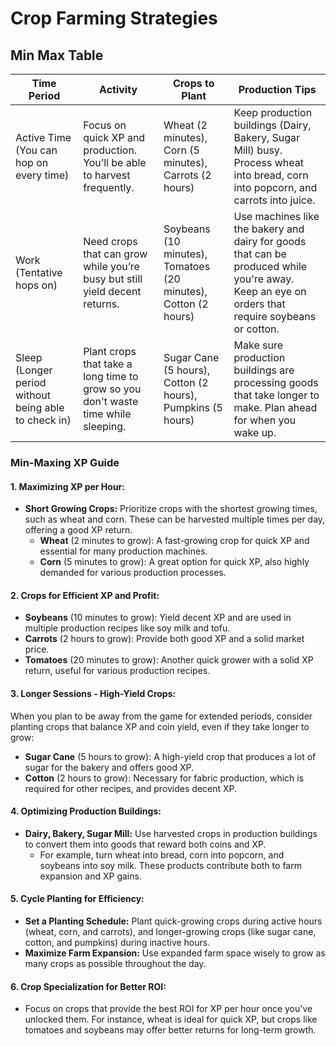 # Crop Farming Strategies

## Min Max Table
Time Period | Activity | Crops to Plant | Production Tips
-- | -- | -- | --
Active Time (You can hop on every time) | Focus on quick XP and production. You’ll be able to harvest frequently. | Wheat (2 minutes), Corn (5 minutes), Carrots (2 hours) | Keep production buildings (Dairy, Bakery, Sugar Mill) busy. Process wheat into bread, corn into popcorn, and carrots into juice.
Work (Tentative hops on) | Need crops that can grow while you’re busy but still yield decent returns. | Soybeans (10 minutes), Tomatoes (20 minutes), Cotton (2 hours) | Use machines like the bakery and dairy for goods that can be produced while you're away. Keep an eye on orders that require soybeans or cotton.
Sleep (Longer period without being able to check in) | Plant crops that take a long time to grow so you don't waste time while sleeping. | Sugar Cane (5 hours), Cotton (2 hours), Pumpkins (5 hours) | Make sure production buildings are processing goods that take longer to make. Plan ahead for when you wake up.

### Min-Maxing XP Guide

#### 1. **Maximizing XP per Hour:**
   - **Short Growing Crops:** Prioritize crops with the shortest growing times, such as wheat and corn. These can be harvested multiple times per day, offering a good XP return.
     - **Wheat** (2 minutes to grow): A fast-growing crop for quick XP and essential for many production machines.
     - **Corn** (5 minutes to grow): A great option for quick XP, also highly demanded for various production processes.

#### 2. **Crops for Efficient XP and Profit:**
   - **Soybeans** (10 minutes to grow): Yield decent XP and are used in multiple production recipes like soy milk and tofu.
   - **Carrots** (2 hours to grow): Provide both good XP and a solid market price.
   - **Tomatoes** (20 minutes to grow): Another quick grower with a solid XP return, useful for various production recipes.

#### 3. **Longer Sessions - High-Yield Crops:**
   When you plan to be away from the game for extended periods, consider planting crops that balance XP and coin yield, even if they take longer to grow:
   - **Sugar Cane** (5 hours to grow): A high-yield crop that produces a lot of sugar for the bakery and offers good XP.
   - **Cotton** (2 hours to grow): Necessary for fabric production, which is required for other recipes, and provides decent XP.

#### 4. **Optimizing Production Buildings:**
   - **Dairy, Bakery, Sugar Mill:** Use harvested crops in production buildings to convert them into goods that reward both coins and XP.
     - For example, turn wheat into bread, corn into popcorn, and soybeans into soy milk. These products contribute both to farm expansion and XP gains.

#### 5. **Cycle Planting for Efficiency:**
   - **Set a Planting Schedule:** Plant quick-growing crops during active hours (wheat, corn, and carrots), and longer-growing crops (like sugar cane, cotton, and pumpkins) during inactive hours.
   - **Maximize Farm Expansion:** Use expanded farm space wisely to grow as many crops as possible throughout the day.

#### 6. **Crop Specialization for Better ROI:**
   - Focus on crops that provide the best ROI for XP per hour once you've unlocked them. For instance, wheat is ideal for quick XP, but crops like tomatoes and soybeans may offer better returns for long-term growth.